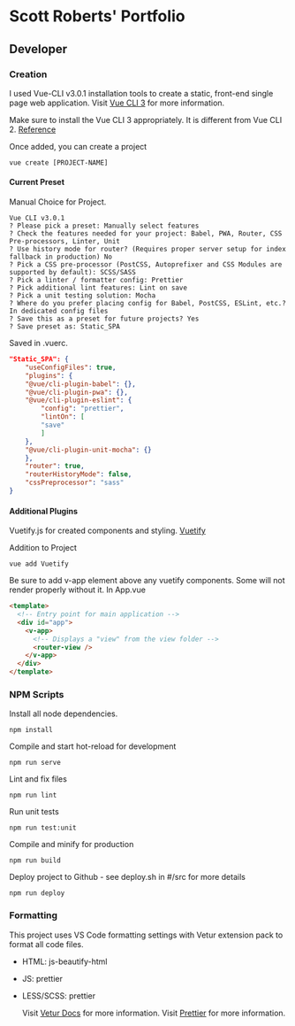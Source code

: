 # Scott Roberts' Portfolio

## Developer

### Creation

I used Vue-CLI v3.0.1 installation tools to create a static, front-end single page web application.
Visit [Vue CLI 3](https://cli.vuejs.org/) for more information.

Make sure to install the Vue CLI 3 appropriately. It is different from Vue CLI 2. [Reference](https://cli.vuejs.org/guide/installation.html)

Once added, you can create a project

```shell
vue create [PROJECT-NAME]
```

#### Current Preset

Manual Choice for Project.

```shell
Vue CLI v3.0.1
? Please pick a preset: Manually select features
? Check the features needed for your project: Babel, PWA, Router, CSS Pre-processors, Linter, Unit
? Use history mode for router? (Requires proper server setup for index fallback in production) No
? Pick a CSS pre-processor (PostCSS, Autoprefixer and CSS Modules are supported by default): SCSS/SASS
? Pick a linter / formatter config: Prettier
? Pick additional lint features: Lint on save
? Pick a unit testing solution: Mocha
? Where do you prefer placing config for Babel, PostCSS, ESLint, etc.? In dedicated config files
? Save this as a preset for future projects? Yes
? Save preset as: Static_SPA
```

Saved in .vuerc.

```json
"Static_SPA": {
    "useConfigFiles": true,
    "plugins": {
    "@vue/cli-plugin-babel": {},
    "@vue/cli-plugin-pwa": {},
    "@vue/cli-plugin-eslint": {
        "config": "prettier",
        "lintOn": [
        "save"
        ]
    },
    "@vue/cli-plugin-unit-mocha": {}
    },
    "router": true,
    "routerHistoryMode": false,
    "cssPreprocessor": "sass"
}
```

#### Additional Plugins

Vuetify.js for created components and styling. [Vuetify](https://vuetifyjs.com/)

Addition to Project

```shell
vue add Vuetify
```

Be sure to add v-app element above any vuetify components. Some will not render properly without it. In App.vue

```html
<template>
  <!-- Entry point for main application -->
  <div id="app">
    <v-app>
      <!-- Displays a "view" from the view folder -->
      <router-view />
    </v-app>
  </div>
</template>
```

### NPM Scripts

Install all node dependencies.

```shell
npm install
```

Compile and start hot-reload for development

```shell
npm run serve
```

Lint and fix files

```shell
npm run lint
```

Run unit tests

```shell
npm run test:unit
```

Compile and minify for production

```shell
npm run build
```

Deploy project to Github - see deploy.sh in #/src for more details

```shell
npm run deploy
```

### Formatting

This project uses VS Code formatting settings with Vetur extension pack to format all code files.

- HTML: js-beautify-html
- JS: prettier
- LESS/SCSS: prettier

  Visit [Vetur Docs](https://vuejs.github.io/vetur/) for more information.
  Visit [Prettier](https://prettier.io/) for more information.
